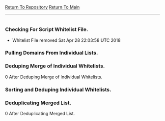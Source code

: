 [Return To Repository](https://github.com/deathbybandaid/piholeparser/)
[Return To Main](https://github.com/deathbybandaid/piholeparser/blob/dev-nomerge/RecentRunLogs/Mainlog.md)
____________________________________
# 
### Checking For Script Whitelist File.
* Whitelist File removed Sat Apr 28 22:03:58 UTC 2018
### Pulling Domains From Individual Lists.
### Deduping Merge of Individual Whitelists.
0 After Deduping Merge of Individual Whitelists.
### Sorting and Deduping Individual Whitelists.
### Deduplicating Merged List.
0 After Deduplicating Merged List.
